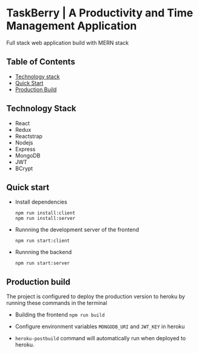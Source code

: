 # TaskBerry | A Productivity and Time Management Application

Full stack web application build with MERN stack<br/>

## Table of Contents

* [Technology stack](#technology-stack)
* [Quick Start](#quick-start)
* [Production Build](#production-build)

## Technology Stack

- React
- Redux
- Reactstrap
- Nodejs
- Express
- MongoDB
- JWT
- BCrypt

## Quick start

- Install dependencies

  `npm run install:client`<br/>
  `npm run install:server`<br/>

- Runnning the development server of the frontend

  `npm run start:client`<br/>

- Runnning the backend

  `npm run start:server`


## Production build

The project is configured to deploy the production version to heroku by running these commands in the terminal

- Building the frontend
  `npm run build`

- Configure environment variables `MONGODB_URI` and `JWT_KEY` in heroku 

- `heroku-postbuild` command will automatically run when deployed to heroku.
